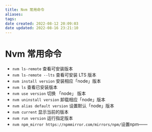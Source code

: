 ```yaml
---
title: Nvm 常用命令
aliases: 
tags: 
date created: 2022-08-12 20:09:03
date updated: 2022-08-16 23:21:10
---
```


# Nvm 常用命令

- `nvm ls-remote` 查看可安装版本
- `nvm ls-remote --lts` 查看可安装 LTS 版本
- `nvm install version` 安装相应「node」版本
- `nvm ls` 查看已安装版本
- `nvm use version` 切换 「node」 版本
- `nvm uninstall version` 卸载相应「node」版本
- `nvm alias default version` 设置默认「node」版本
- `nvm current` 显示当前的版本
- `nvm run version` 运行指定版本
- `nvm npm_mirror https://npmmirror.com/mirrors/npm/`设置npm——
